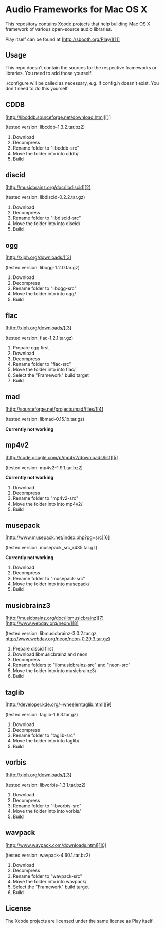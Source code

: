 Audio Frameworks for Mac OS X
=============================

This repository contains Xcode projects that help building Mac OS X framework of various open-source audio libraries.

Play itself can be found at [http://sbooth.org/Play/][11]

Usage
-----

This repo doesn't contain the sources for the respective frameworks or libraries. You need to add those yourself. 

./configure will be called as necessary, e.g. if config.h doesn't exist. You don't need to do this yourself.

CDDB
----

[http://libcddb.sourceforge.net/download.html][1]

(tested version: libcddb-1.3.2.tar.bz2)

1. Download
2. Decompress
3. Rename folder to "libcddb-src"
2. Move the folder into into cddb/
3. Build


discid
------

[http://musicbrainz.org/doc/libdiscid][2]

(tested version: libdiscid-0.2.2.tar.gz)

1. Download
2. Decompress
3. Rename folder to "libdiscid-src"
4. Move the folder into into discid/
5. Build


ogg
---

[http://xiph.org/downloads/][3]

(tested version: libogg-1.2.0.tar.gz)

1. Download
2. Decompress
3. Rename folder to "libogg-src"
4. Move the folder into into ogg/
5. Build


flac
----

[http://xiph.org/downloads/][3]

(tested version: flac-1.2.1.tar.gz)

1. Prepare ogg first
2. Download
3. Decompress
4. Rename folder to "flac-src"
5. Move the folder into into flac/
6. Select the "Framework" build target
7. Build


mad
---

[http://sourceforge.net/projects/mad/files/][4]

(tested version: libmad-0.15.1b.tar.gz)

**Currently not working**


mp4v2
-----

[http://code.google.com/p/mp4v2/downloads/list][5]

(tested version: mp4v2-1.9.1.tar.bz2)

**Currently not working**

1. Download
2. Decompress
3. Rename folder to "mp4v2-src"
4. Move the folder into into mp4v2/
5. Build


musepack
--------

[http://www.musepack.net/index.php?pg=src][6]

(tested version: musepack_src_r435.tar.gz)

**Currently not working**

1. Download
2. Decompress
3. Rename folder to "musepack-src"
4. Move the folder into into musepack/
5. Build


musicbrainz3
------------

[http://musicbrainz.org/doc/libmusicbrainz][7]
[http://www.webdav.org/neon/][8]

(tested version: libmusicbrainz-3.0.2.tar.gz, http://www.webdav.org/neon/neon-0.29.3.tar.gz)

1. Prepare discid first
2. Download libmusicbrainz and neon
3. Decompress
4. Rename folders to "libmusicbrainz-src" and "neon-src"
5. Move the folder into into musicbrainz3/
6. Build


taglib
------

[http://developer.kde.org/~wheeler/taglib.html][9]

(tested version: taglib-1.6.3.tar.gz)

1. Download
2. Decompress
3. Rename folder to "taglib-src"
4. Move the folder into into taglib/
5. Build


vorbis
------

[http://xiph.org/downloads/][3]

(tested version: libvorbis-1.3.1.tar.bz2)

1. Download
2. Decompress
3. Rename folder to "libvorbis-src"
4. Move the folder into into vorbis/
5. Build


wavpack
-------

[http://www.wavpack.com/downloads.html][10]

(tested version: wavpack-4.60.1.tar.bz2)

1. Download
2. Decompress
3. Rename folder to "wavpack-src"
4. Move the folder into into wavpack/
5. Select the "Framework" build target
6. Build


License
-------

The Xcode projects are licensed under the same license as Play itself.


  [1]: http://libcddb.sourceforge.net/download.html
  [2]: http://musicbrainz.org/doc/libdiscid
  [3]: http://xiph.org/downloads/
  [4]: http://sourceforge.net/projects/mad/files/
  [5]: http://code.google.com/p/mp4v2/downloads/list
  [6]: http://www.musepack.net/index.php?pg=src
  [7]: http://musicbrainz.org/doc/libmusicbrainz
  [8]: http://www.webdav.org/neon/
  [9]: http://developer.kde.org/~wheeler/taglib.html
  [10]: http://www.wavpack.com/downloads.html
  [11]: http://sbooth.org/Play/

